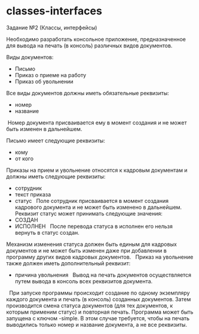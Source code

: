 # classes-interfaces

Задание №2 (Классы, интерфейсы) 

Необходимо разработать консольное приложение, предназначенное для вывода на печать (в консоль) различных видов документов.


Виды документов:
 - Письмо
 - Приказ о приеме на работу
 - Приказ об увольнении


Все виды документов должны иметь обязательные реквизиты:
 - номер
 - название
 
 Номер документа присваивается ему в момент создания и не может быть изменен в дальнейшем. 

Письмо имеет следующие реквизиты:
 - кому
 - от кого

Приказы на прием и увольнение относятся к кадровым документам и должны иметь следующие реквизиты:
 - сотрудник
 - текст приказа
 - статус
 
Поле сотрудник присваивается в момент создания кадрового документа и не может быть изменено в дальнейшем.
 
Реквизит статус может принимать следующие значения:
 - СОЗДАН
 - ИСПОЛНЕН
 
После перевода статуса в исполнен его нельзя вернуть в статус создан.


Механизм изменения статуса должен быть единым для кадровых документов и не может быть изменен даже при добавлении в программу других видов кадровых документов.
 
Приказ на увольнение также должен иметь дополнительный реквизит:
 - причина увольнения
 
Вывод на печать документов осуществляется путем вывода в консоль всех реквизитов документа.
 

 
При запуске программы происходит создание по одному экземпляру каждого документа и печать (в консоль) созданных документов. Затем производится смена статуса документов (для тех документов, к которым применим статус) и повторная печать.
Программа может быть запущена с ключом -simple. В этом случае требуется, чтобы на печать выводились только номер и название документа, а не все реквизиты.
